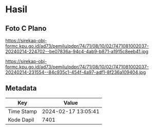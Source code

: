# Hasil

## Foto C Plano

https://sirekap-obj-formc.kpu.go.id/ad73/pemilu/pdpr/74/71/08/10/02/7471081002037-20240214-224702--be07836a-94c4-4ab9-b871-a1915c8eeb41.jpg

https://sirekap-obj-formc.kpu.go.id/ad73/pemilu/pdpr/74/71/08/10/02/7471081002037-20240214-231554--84c935c1-454f-4a97-adf1-8f236a109404.jpg


## Metadata

| Key        | Value               |
| ---------- | ------------------- |
| Time Stamp | 2024-02-17 13:05:41 |
| Kode Dapil | 7401                |



